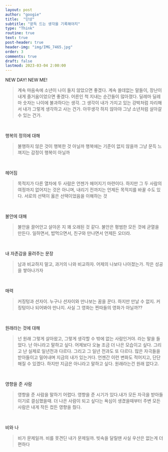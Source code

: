 ```yaml
---
layout: post
author: "googie"
title:  "단상"
subtitle: "문득 드는 생각을 기록해야지"
type: "Think"
routine: true
text: true
post-header: true
header-img: "img/IMG_7465.jpg"
order: 3
comments: true
draft: false
lastmod: 2023-03-04 2:00:00
---
```


NEW DAY! NEW ME!
>계속 마음속에 소년이 나이 들지 않았으면 좋겠다.
계속 쓸데없는 말들이, 장난이 내게 즐거움이었으면 좋겠다. 어른인 척 지내는 순간들이 많아졌다. 딜레마 딜레마
숫자는 나이에 불과하다는 생각. 그 생각이 내가 가지고 있는 강박처럼 자리해서 내가 그렇게 생각하고 사는 건가. 아무생각 하지 않아야 그냥 소년처럼 살아갈 수 있는 건가.

<br />

행복의 정의에 대해
>불행하지 않은 것이 행복한 것 아닐까 행복에는 기준이 없지 않을까 그냥 문득 느껴지는 감정이 행복이 아닐까

<br />

헤어짐
>목적지가 다른 열차에 두 사람은 언젠가 헤어지기 마련이다.
하지만 그 두 사람의 여정까지 없어지는 것은 아니며, 내리기 전까지는 언제든 목적지를 바꿀 수도 있다.
서로의 선택이 옳은 선택이었음을 이해하는 것

<br />

불안에 대해
>불안을 끌어안고 살아온 지 꽤 오래된 것 같다. 불안은 평범한 모든 것에 균열을 만든다.
일하면서, 밥먹으면서, 친구와 만나면서 언제든 오더라.

<br />

내 자존감을 올려주는 문장
>남과 비교하지 말고, 과거의 나와 비교하자. 어제의 나보다 나아졌는가. 작은 성공을 쌓아나가자

<br />

매력
>커징텅과 션자이. 누구나 션자이와 만나보는 꿈을 꾼다. 하지만 만날 수 없지.
커징텅이나 되어봐야 만나지. 사실 그 영화는 찐따들의 영화가 아닐까??

<br />

원래라는 것에 대해
>넌 원래 그렇게 살아왔고, 그렇게 생각할 수 밖에 없는 사람인거야. 라는 말을 들었다. 난 아니라고 말하고 싶다.
어제보다 오늘 조금 더 나은 모습이고 싶다. 그리고 난 실제로 일년전과 다르다. 그리고 그 일년 전과도 또 다르다.
많은 자극들을 받아들이고 밀어내며 지금의 내가 있는거다. 언젠간 이런 변화도 적어지고, 단단해질 수 있겠다. 하지만 지금은 아니라고 말하고 싶다. 원래라는건 원래 없다고.

<br />

영향을 준 사람
>영향을 준 사람을 말하기 어렵다. 영향을 준 시기가 있다.내가 모든 자극을 받아들이기로 결심했을때.
더 나은 사람이 되고 싶다는 욕심이 생겼을때부터 주변 모든 사람은 내게 작든 컸든 영향을 줬다.

<br />

비와 나
>비가 문제일까. 비를 못견딘 내가 문제일까. 빗속을 달릴땐 사실 우산은 없는게 더 편하다



